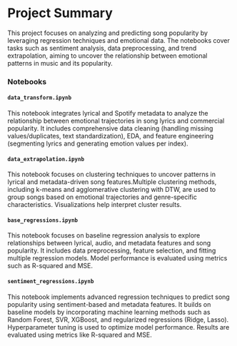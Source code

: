 # Project Summary

This project focuses on analyzing and predicting song popularity by leveraging regression techniques and emotional data. The notebooks cover tasks such as sentiment analysis, data preprocessing, and trend extrapolation, aiming to uncover the relationship between emotional patterns in music and its popularity.

### Notebooks

#### `data_transform.ipynb`
This notebook integrates lyrical and Spotify metadata to analyze the relationship between emotional trajectories in song lyrics and commercial popularity. It includes comprehensive data cleaning (handling missing values/duplicates, text standardization), EDA, and feature engineering (segmenting lyrics and generating emotion values per index). 

#### `data_extrapolation.ipynb`
This notebook focuses on clustering techniques to uncover patterns in lyrical and metadata-driven song features.Multiple clustering methods, including k-means and agglomerative clustering with DTW, are used to group songs based on emotional trajectories and genre-specific characteristics. Visualizations help interpret cluster results.

#### `base_regressions.ipynb`
This notebook focuses on baseline regression analysis to explore relationships between lyrical, audio, and metadata features and song popularity. It includes data preprocessing, feature selection, and fitting multiple regression models. Model performance is evaluated using metrics such as R-squared and MSE.

#### `sentiment_regressions.ipynb`
This notebook implements advanced regression techniques to predict song popularity using sentiment-based and metadata features. It builds on baseline models by incorporating machine learning methods such as Random Forest, SVR, XGBoost, and regularized regressions (Ridge, Lasso). Hyperparameter tuning is used to optimize model performance. Results are evaluated using metrics like R-squared and MSE.
